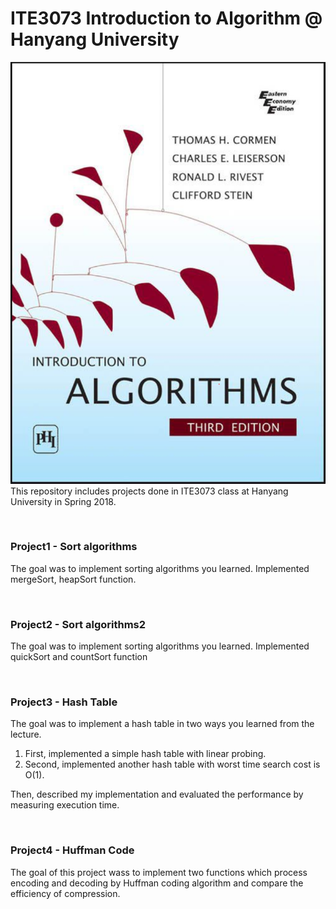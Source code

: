 # ITE3073 Introduction to Algorithm @ Hanyang University

![](https://github.com/hyungkwonko/ITE3073-algorithm/blob/master/img/ita.PNG)
This repository includes projects done in ITE3073 class at Hanyang University in Spring 2018.

<br>

### Project1 - Sort algorithms
The goal was to implement sorting algorithms you learned. Implemented mergeSort, heapSort function.

<br>

### Project2 - Sort algorithms2
The goal was to implement sorting algorithms you learned. Implemented quickSort and countSort function


<br>

### Project3 - Hash Table
The goal was to implement a hash table in two ways you learned from the lecture.

1. First, implemented a simple hash table with linear probing.
2. Second, implemented another hash table with worst time search cost is O(1).

Then, described my implementation and evaluated the performance by measuring execution time.

<br>

### Project4 - Huffman Code
The goal of this project wass to implement two functions which process encoding and decoding by Huffman coding algorithm and compare the efficiency of compression.
